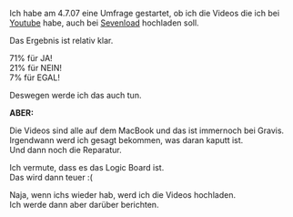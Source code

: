 <!--
.. title: Auswetung der Umfrage: Videos
.. slug: 193-auswetung-der-umfrage-videos
.. date: 2007-07-13 15:39:32
.. tags: Umfrage,Videos,Internet,Persönlich
.. description: 
.. type: text
-->

Ich habe am 4.7.07 eine Umfrage gestartet, ob ich die Videos die ich bei [Youtube](http://youtube.com/user/d4v1d4k) habe, auch bei [Sevenload](http://de.sevenload.com/mitglieder/davidak) hochladen soll.
<!-- TEASER_END -->

Das Ergebnis ist relativ klar.

71% für JA!  
21% für NEIN!  
7%  für EGAL!

Deswegen werde ich das auch tun.

**ABER:**

Die Videos sind alle auf dem MacBook und das ist immernoch bei Gravis.  
Irgendwann werd ich gesagt bekommen, was daran kaputt ist.  
Und dann noch die Reparatur.

Ich vermute, dass es das Logic Board ist.  
Das wird dann teuer :(

Naja, wenn ichs wieder hab, werd ich die Videos hochladen.  
Ich werde dann aber darüber berichten.
